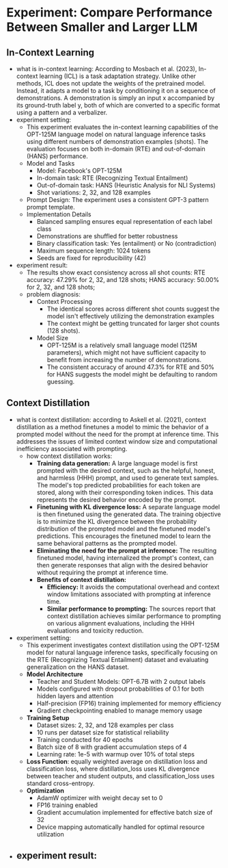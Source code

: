 # Experiment: Compare Performance Between Smaller and Larger LLM

## In-Context Learning

- what is in-context learning: According to Mosbach et al. (2023), In-context learning (ICL) is a task adaptation strategy. Unlike other methods, ICL does not update the weights of the pretrained model. Instead, it adapts a model to a task by conditioning it on a sequence of demonstrations. A demonstration is simply an input x accompanied by its ground-truth label y, both of which are converted to a specific format using a pattern and a verbalizer.  
- experiment setting: 
  - This experiment evaluates the in-context learning capabilities of the OPT-125M language model on natural language inference tasks using different numbers of demonstration examples (shots). The evaluation focuses on both in-domain (RTE) and out-of-domain (HANS) performance. 
  - Model and Tasks
    - Model: Facebook's OPT-125M
    - In-domain task: RTE (Recognizing Textual Entailment)
    - Out-of-domain task: HANS (Heuristic Analysis for NLI Systems)
    - Shot variations: 2, 32, and 128 examples
  - Prompt Design: The experiment uses a consistent GPT-3 pattern prompt template. 
  - Implementation Details
    - Balanced sampling ensures equal representation of each label class
    - Demonstrations are shuffled for better robustness
    - Binary classification task: Yes (entailment) or No (contradiction)
    - Maximum sequence length: 1024 tokens
    - Seeds are fixed for reproducibility (42)
- experiment result:
  - The results show exact consistency across all shot counts: RTE accuracy: 47.29% for 2, 32, and 128 shots; HANS accuracy: 50.00% for 2, 32, and 128 shots; 
  - problem diagnosis: 
    - Context Processing
      - The identical scores across different shot counts suggest the model isn't effectively utilizing the demonstration examples 
      - The context might be getting truncated for larger shot counts (128 shots). 
    - Model Size
      - OPT-125M is a relatively small language model (125M parameters), which might not have sufficient capacity to benefit from increasing the number of demonstrations. 
      - The consistent accuracy of around 47.3% for RTE and 50% for HANS suggests the model might be defaulting to random guessing.

## Context Distillation

- what is context distillation: according to Askell et al. (2021), context distillation as a method finetunes a model to mimic the behavior of a prompted model without the need for the prompt at inference time. This addresses the issues of limited context window size and computational inefficiency associated with prompting. 
  - how context distillation works: 
    - **Training data generation:** A large language model is first prompted with the desired context, such as the helpful, honest, and harmless (HHH) prompt, and used to generate text samples. The model's top predicted probabilities for each token are stored, along with their corresponding token indices. This data represents the desired behavior encoded by the prompt.
    - **Finetuning with KL divergence loss:** A separate language model is then finetuned using the generated data. The training objective is to minimize the KL divergence between the probability distribution of the prompted model and the finetuned model's predictions. This encourages the finetuned model to learn the same behavioral patterns as the prompted model.
    - **Eliminating the need for the prompt at inference:** The resulting finetuned model, having internalized the prompt's context, can then generate responses that align with the desired behavior without requiring the prompt at inference time.
    - **Benefits of context distillation:**
      - **Efficiency:** It avoids the computational overhead and context window limitations associated with prompting at inference time.
      - **Similar performance to prompting:** The sources report that context distillation achieves similar performance to prompting on various alignment evaluations, including the HHH evaluations and toxicity reduction.
- experiment setting: 
  -  This experiment investigates context distillation using the OPT-125M model for natural language inference tasks, specifically focusing on the RTE (Recognizing Textual Entailment) dataset and evaluating generalization on the HANS dataset.
  - **Model Architecture**
    - Teacher and Student Models: OPT-6.7B with 2 output labels
    - Models configured with dropout probabilities of 0.1 for both hidden layers and attention
    - Half-precision (FP16) training implemented for memory efficiency
    - Gradient checkpointing enabled to manage memory usage
  - **Training Setup**
    - Dataset sizes: 2, 32, and 128 examples per class
    - 10 runs per dataset size for statistical reliability
    - Training conducted for 40 epochs
    - Batch size of 8 with gradient accumulation steps of 4
    - Learning rate: 1e-5 with warmup over 10% of total steps
  - **Loss Function**: equally weighted average on distillation loss and classification loss, where distillation_loss uses KL divergence between teacher and student outputs, and classification_loss uses standard cross-entropy. 
  - **Optimization**
    - AdamW optimizer with weight decay set to 0
    - FP16 training enabled
    - Gradient accumulation implemented for effective batch size of 32
    - Device mapping automatically handled for optimal resource utilization
- experiment result: 
  - 
